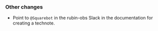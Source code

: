 ### Other changes

- Point to `@Squarebot` in the rubin-obs Slack in the documentation for creating a technote.
